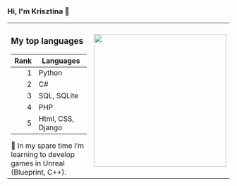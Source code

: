 ### Hi, I'm Krisztina 👋


<table>
  <td style="border: none">
    <h3>My top languages</h3>

  | Rank | Languages |
  |-----:|-----------|
  |     1| Python  |
  |     2| C#         |
  |     3| SQL, SQLite       |
  |     4| PHP   |
  |     5| Html, CSS, Django       |

  </details>
   🌱 In my spare time I’m learning to develop games in Unreal (Blueprint, C++).

  </td>
<td style="border: none">
<div id="header" align="right">
  <img src="https://user-images.githubusercontent.com/82880530/216677082-83024438-194c-4567-bd71-86839d59232f.png" {width=30px height=300px}/>
</table>
